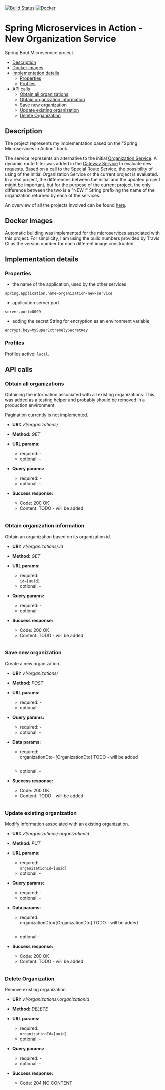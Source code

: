 [![Build Status](https://travis-ci.org/mariamihai/sma-organization-new-service.svg?branch=master)](https://travis-ci.org/mariamihai/sma-organization-new-service)
[![Docker](https://img.shields.io/docker/v/mariamihai/sma-organization-new-service?sort=date)](https://hub.docker.com/r/mariamihai/sma-organization-new-service)

# Spring Microservices in Action - New Organization Service
Spring Boot Microservice project.

  - [Description](#description)
  - [Docker images](#docker-images)
  - [Implementation details](#implementation-details)
    - [Properties](#properties)
    - [Profiles](#profiles)
  - [API calls](#api-calls)
    - [Obtain all organizations](#obtain-all-organizations)
    - [Obtain organization information](#obtain-organization-information)
    - [Save new organization](#save-new-organization)
    - [Update existing organization](#update-existing-organization)
    - [Delete Organization](#delete-organization)

## Description
The project represents my implementation based on the "Spring Microservices in Action" book.

The service represents an alternative to the initial [Organization Service](https://github.com/mariamihai/sma-organization-service).
A dynamic route filter was added in the [Gateway Service](https://github.com/mariamihai/sma-gateway-service) to evaluate new requests. Based on a call to the 
[Special Route Service](https://github.com/mariamihai/sma-special-routes-service), the possibility of using of the initial Organization Service or the current project 
is evaluated.
In a real project, the differences between the initial and the updated project might be important, but for the purpose of the current project, the only difference between 
the two is a "NEW::" String prefixing the name of the organization returned by each of the services.

An overview of all the projects involved can be found [here](https://github.com/mariamihai/sma-overview).

## Docker images
Automatic building was implemented for the microservices associated with this project.
For simplicity, I am using the build numbers provided by Travis CI as the version number for each different image constructed.

## Implementation details
### Properties
- the name of the application, used by the other services 
```
spring.application.name=organization-new-service
```
- application server port
```
server.port=8099
```
- adding the secret String for encryption as an environment variable
```
encrypt.key=MySuperExtremelySecretKey
```

### Profiles
Profiles active: `local`.

## API calls
### Obtain all organizations
Obtaining the information associated with all existing organizations. This was added as a testing helper and probably should be removed in a production environment.

Pagination currently is not implemented.

 * __URI:__ _v1/organizations/_
 * __Method:__ _GET_

 * __URL params:__ <br/>
    * required: - <br/>
    * optional: - <br/>
    
 * __Query params:__ <br/>
    * required: - <br/>
    * optional: - <br/>
        
 * __Success response:__
    * Code: 200 OK <br/>
    * Content: TODO - will be added
    ```
    ```
 
### Obtain organization information
Obtain an organization based on its organization id.

 * __URI:__ _v1/organizations/:id_
 * __Method:__ _GET_

 * __URL params:__ <br/>
    * required: <br/>
        `id=[uuid]`
    * optional: - <br/>
    
 * __Query params:__ <br/>
    * required: - <br/>
    * optional: - <br/>
        
 * __Success response:__
    * Code: 200 OK <br/>
    * Content: TODO - will be added
    ```
    ```

### Save new organization
Create a new organization.

 * __URI:__ _v1/organizations/_
 * __Method:__ _POST_

 * __URL params:__ <br/>
    * required: - <br/>
    * optional: - <br/>
    
 * __Query params:__ <br/>
    * required: - <br/>
    * optional: - <br/>
 
 * __Data params:__ <br/>
    * required: <br/>
        organizationDto=[OrganizationDto] TODO - will be added <br/>
         ``` 
         ```
    * optional: - <br/>

 * __Success response:__
    * Code: 200 OK <br/>
    * Content: TODO - will be added
    ```
    ```

### Update existing organization
Modify information associated with an existing organization.

 * __URI:__ _v1/organizations/:organizationId_
 * __Method:__ _PUT_

 * __URL params:__ <br/>
    * required: <br/>
        `organizationId=[uuid]` <br/>
    * optional: - <br/>
    
 * __Query params:__ <br/>
    * required: - <br/>
    * optional: - <br/>
 
 * __Data params:__ <br/>
    * required: <br/>
        organizationDto=[OrganizationDto] TODO - will be added <br/>
         ``` 
         ```
    * optional: - <br/>

 * __Success response:__
    * Code: 200 OK <br/>
    * Content: TODO - will be added
    ```
    ```

### Delete Organization
Remove existing organization.

 * __URI:__ _v1/organizations/:organizationId_
 * __Method:__ _DELETE_

 * __URL params:__ <br/>
    * required: <br/>
        `organizationId=[uuid]` <br/>
    * optional: - <br/>
    
 * __Query params:__ <br/>
    * required: - <br/>
    * optional: - <br/>

 * __Success response:__
    * Code: 204 NO CONTENT <br/>
